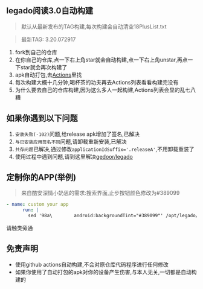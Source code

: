 ## legado阅读3.0自动构建

> 默认从最新发布的TAG构建,每次构建会自动清空18PlusList.txt

> 最新TAG: 3.20.072917
  
1. fork到自己的仓库
2. 在你自己的仓库,点一下右上角star就会自动构建,点一下右上角unstar,再点一下star就会再次构建了
3. apk自动打包,去[Actions](https://github.com/10bits/gedoor-Build/actions)里找
4. 每次构建大概十几分钟,喝杯茶的功夫再去Actions列表看看构建完没有
5. 为什么要去自己的仓库构建,因为这么多人一起构建,Actions列表会显的乱七八糟

## 如果你遇到以下问题

1. `安装失败(-102)`问题,给release apk增加了签名,已解决
2. `与已安装应用签名不同`问题,请卸载重新安装,已解决
3. `共存问题`已解决,通过修改`applicationIdSuffix='.releaseA'`,不用卸载重装了
4. 使用过程中遇到问题,请到这里解决[gedoor/legado](https://github.com/gedoor/legado/issues)
## 定制你的APP(举例)
> 来自酷安深情小奶思的需求:搜索界面,止步按钮颜色修改为#389099
```yaml
- name: custom your app
      run: |
        sed '98a\        android:backgroundTint="#389099"' /opt/legado/app/src/main/res/layout/activity_book_search.xml -i
```
请触类旁通
## 免责声明

* 使用github actions自动构建,不会对原仓库代码程序进行任何修改
* 如果你使用了自动打包的apk对你的设备产生伤害,与本人无关,一切都是自动构建的
